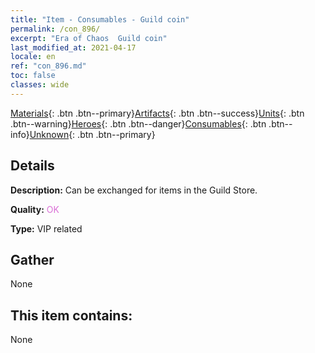 ```yaml
---
title: "Item - Consumables - Guild coin"
permalink: /con_896/
excerpt: "Era of Chaos  Guild coin"
last_modified_at: 2021-04-17
locale: en
ref: "con_896.md"
toc: false
classes: wide
---
```

 [Materials](/Items/){: .btn .btn--primary}[Artifacts](/Items/Artifacts/){: .btn .btn--success}[Units](/Items/Units/){: .btn .btn--warning}[Heroes](/Items/Heroes/){: .btn .btn--danger}[Consumables](/Items/Consumables/){: .btn .btn--info}[Unknown](/Items/Unknown/){: .btn .btn--primary}

## Details
 **Description:** Can be exchanged for items in the Guild Store.

 **Quality:** <span style="color: #DA70D6">OK</span>

 **Type:** VIP related

## Gather

  None

## This item contains:

  None

